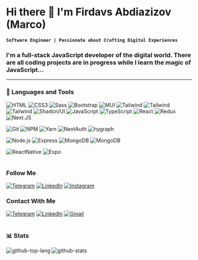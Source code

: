 # Hi there 👋 I'm Firdavs Abdiazizov (Marco)
**`Software Engineer | Passionate about Crafting Digital Experiences`**

### I'm a full-stack JavaScript developer of the digital world. There are all coding projects are in progress while I learn the magic of JavaScript...
---

### 🧰 Languages and Tools

![HTML](https://img.shields.io/badge/-HTML5-082032?style=for-the-badge&logo=HTML5&logoColor=#185ADB)
![CSS3](https://img.shields.io/badge/-CSS3-082032?style=for-the-badge&logo=CSS3&logoColor=1572B6)
![Sass](https://img.shields.io/badge/-Sass-082032?style=for-the-badge&logo=Sass&logoColor=CC6699)
![Bootstrap](https://img.shields.io/badge/-Bootstrap-082032?style=for-the-badge&logo=Bootstrap&logoColor=#7952B3)
![MUI](https://img.shields.io/badge/-MUI-082032?style=for-the-badge&logo=mui&logoColor=#7952B3)
![Tailwind](https://img.shields.io/badge/-TailwindCSS-082032?style=for-the-badge&logo=tailwindcss&logoColor=#7952B3)
![Tailwind](https://img.shields.io/badge/-headlessui-082032?style=for-the-badge&logo=headlessui&logoColor=#7952B3)
![Tailwind](https://img.shields.io/badge/-TailwindCSS-082032?style=for-the-badge&logo=tailwindcss&logoColor=#7952B3)
![Shadcn/UI](https://img.shields.io/badge/-Shadcn/UI-082032?style=for-the-badge&logo=shadcnui&logoColor=#F05032)
![JavaScript](https://img.shields.io/badge/-JavaScript-082032?style=for-the-badge&logo=JavaScript&logoColor=#FEC260)
![TypeScript](https://img.shields.io/badge/-typescript-082032?style=for-the-badge&logo=typescript&logoColor=#FEC260)
![React](https://img.shields.io/badge/-React-082032?style=for-the-badge&logo=React&logoColor=#61DAFB)
![Redux](https://img.shields.io/badge/-redux/reduxtoolkit-082032?style=for-the-badge&logo=redux&logoColor=#61DAFB)
![Next.JS](https://img.shields.io/badge/-next.js-082032?style=for-the-badge&logo=nextdotjs&logoColor=#F05032)

![Git](https://img.shields.io/badge/-Git-082032?style=for-the-badge&logo=Git&logoColor=#F05032)
![NPM](https://img.shields.io/badge/-npm-082032?style=for-the-badge&logo=npm&logoColor=#F05032)
![Yarn](https://img.shields.io/badge/-yarn-082032?style=for-the-badge&logo=yarn&logoColor=#F05032)
![NextAuth](https://img.shields.io/badge/-next/auth-082032?style=for-the-badge&logo=nextdns&logoColor=#F05032)
![hygraph](https://img.shields.io/badge/-hygraph/cms-082032?style=for-the-badge&logo=hygraph&logoColor=#F05032)

![Node.js](https://img.shields.io/badge/-Node.js-082032?style=for-the-badge&logo=Node.js&logoColor=339933)
![Express](https://img.shields.io/badge/-Express-082032?style=for-the-badge&logo=Express&logoColor=000000)
![MongoDB](https://img.shields.io/badge/-MongoDB-082032?style=for-the-badge&logo=MongoDB&logoColor=47A248)
![MongoDB](https://img.shields.io/badge/-mongoose-082032?style=for-the-badge&logo=mongoosedotws&logoColor=47A248)

![ReactNative](https://img.shields.io/badge/-react/native-082032?style=for-the-badge&logo=react&logoColor=47A248)
![Expo](https://img.shields.io/badge/-expo-082032?style=for-the-badge&logo=expo&logoColor=47A248)


#

### Follow Me

[![Telegram](https://img.shields.io/badge/-Telegram-082032?style=for-the-badge&logo=Telegram&logoColor=#26A5E4)](https://t.me/Will_Marco)
[![LinkedIn](https://img.shields.io/badge/-LinkedIn-082032?style=for-the-badge&logo=LinkedIn&logoColor=0A66C2)](https://www.linkedin.com/in/firdavs-abdiazizov-ab6232226/)
[![Instagram](https://img.shields.io/badge/-Instagram-082032?style=for-the-badge&logo=Instagram&logoColor=#E4405F)](https://www.instagram.com/firdavs_abdiazizov/)


### Contact With Me

[![Telegram](https://img.shields.io/badge/-Telegram-082032?style=for-the-badge&logo=Telegram&logoColor=#26A5E4)](https://t.me/Will_Marco)
[![LinkedIn](https://img.shields.io/badge/-LinkedIn-082032?style=for-the-badge&logo=LinkedIn&logoColor=0A66C2)](https://www.linkedin.com/in/firdavs-abdiazizov-ab6232226/)
[![Gmail](https://img.shields.io/badge/-gmail-082032?style=for-the-badge&logo=gmail&logoColor=0A66C2)](mailto:mr.marco0101@gmail.com)

#

### 📊 Stats

<img align="left" alt="github-top-lang" src="https://github-readme-stats.vercel.app/api/top-langs?username=will-marco&show_icons=true&theme=tokyonight" />
<img align="left" alt="github-stats" src="https://github-readme-stats.vercel.app/api?username=will-marco&show_icons=true&theme=tokyonight" />

  

<!-- ![GitHub Streak](https://streak-stats.demolab.com?user=ForrestKnight&theme=gruvbox&border_radius=4.5) -->

#

<!--
Here are some ideas to get you started:

- 🔭 I’m currently working on ...
- 🌱 I’m currently learning ...
- 👯 I’m looking to collaborate on ...
- 🤔 I’m looking for help with ...
- 💬 Ask me about ...
- 📫 How to reach me: ...
- 😄 Pronouns: ...
- ⚡ Fun fact: ...
-->
